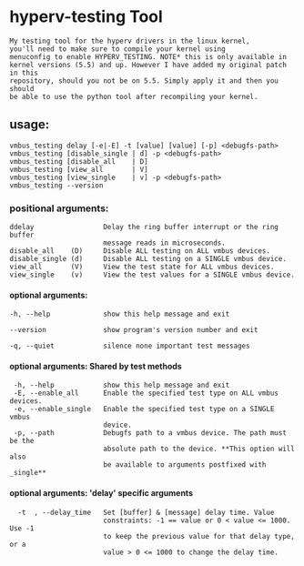 # hyperv-testing Tool

    My testing tool for the hyperv drivers in the linux kernel,
    you'll need to make sure to compile your kernel using
    menuconfig to enable HYPERV_TESTING. NOTE* this is only available in
    kernel versions (5.5) and up. However I have added my original patch in this
    repository, should you not be on 5.5. Simply apply it and then you should
    be able to use the python tool after recompiling your kernel.


<h2> usage:  </h2>

    vmbus_testing delay [-e|-E] -t [value] [value] [-p] <debugfs-path>
    vmbus_testing [disable_single | d] -p <debugfs-path>
    vmbus_testing [disable_all    | D]  
    vmbus_testing [view_all       | V]
    vmbus_testing [view_single    | v] -p <debugfs-path>
    vmbus_testing --version  
  
<h3> positional arguments: </h3>  
  
    ddelay                 Delay the ring buffer interrupt or the ring buffer
                           message reads in microseconds.
    disable_all    (D)     Disable ALL testing on ALL vmbus devices.
    disable_single (d)     Disable ALL testing on a SINGLE vmbus device.
    view_all       (V)     View the test state for ALL vmbus devices.
    view_single    (v)     View the test values for a SINGLE vmbus device. 
  
<h4> optional arguments: </h4>  
  
    -h, --help             show this help message and exit
  
    --version              show program's version number and exit  
  
    -q, --quiet            silence none important test messages

<h4> optional arguments: Shared by test methods </h4> 
  
     -h, --help            show this help message and exit
     -E, --enable_all      Enable the specified test type on ALL vmbus devices.
     -e, --enable_single   Enable the specified test type on a SINGLE vmbus
                           device.
     -p, --path            Debugfs path to a vmbus device. The path must be the
                           absolute path to the device. **This option will also
                           be available to arguments postfixed with _single**
                           
<h4> optional arguments: 'delay' specific arguments </h4> 
     
      -t  , --delay_time   Set [buffer] & [message] delay time. Value
                           constraints: -1 == value or 0 < value <= 1000. Use -1
                           to keep the previous value for that delay type, or a
                           value > 0 <= 1000 to change the delay time.
